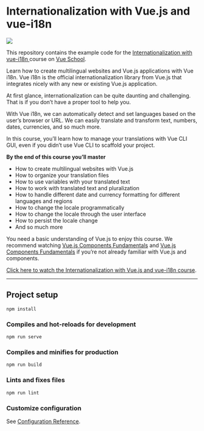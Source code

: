 # Internationalization with Vue.js and vue-i18n

[![](https://vueschool.io/media/13fee0119c6d8eaa5eff6307f10db521/internationalization-with-vue-i18n.jpeg)](https://vueschool.io/courses/internationalization-with-vue-i18n)

This repository contains the example code for the [Internationalization with vue-i18n
](https://vueschool.io/courses/internationalization-with-vue-i18n) course on [Vue School](https://vueschool.io).

Learn how to create multilingual websites and Vue.js applications with Vue i18n. Vue i18n is the official internationalization library from Vue.js that integrates nicely with any new or existing Vue.js application.

At first glance, internationalization can be quite daunting and challenging. That is if you don’t have a proper tool to help you.

With Vue i18n, we can automatically detect and set languages based on the user’s browser or URL. We can easily translate and transform text, numbers, dates, currencies, and so much more.

In this course, you’ll learn how to manage your translations with Vue CLI GUI, even if you didn’t use Vue CLI to scaffold your project.

**By the end of this course you’ll master**

- How to create multilingual websites with Vue.js
- How to organize your translation files
- How to use variables with your translated text
- How to work with translated text and pluralization
- How to handle different date and currency formatting for different languages and regions
- How to change the locale programmatically
- How to change the locale through the user interface
- How to persist the locale change
- And so much more

You need a basic understanding of Vue.js to enjoy this course. We recommend watching [Vue.js Components Fundamentals](https://vueschool.io/courses/vuejs-components-fundamentals) and [Vue.js Components Fundamentals](https://vueschool.io/courses/vuejs-components-fundamentals) if you’re not already familiar with Vue.js and components.

[Click here to watch the Internationalization with Vue.js and vue-i18n course](https://vueschool.io/courses/internationalization-with-vue-i18n).

---

## Project setup
```
npm install
```

### Compiles and hot-reloads for development
```
npm run serve
```

### Compiles and minifies for production
```
npm run build
```

### Lints and fixes files
```
npm run lint
```

### Customize configuration
See [Configuration Reference](https://cli.vuejs.org/config/).
